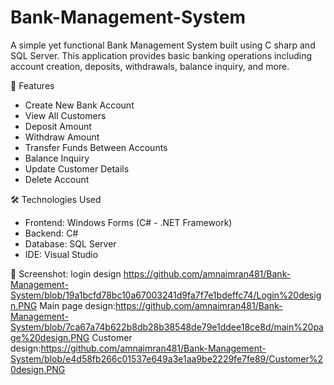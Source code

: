 # Bank-Management-System

A simple yet functional Bank Management System built using C sharp and SQL Server. This application provides basic banking operations including account creation, deposits, withdrawals, balance inquiry, and more.

 🚀 Features

- Create New Bank Account
- View All Customers
- Deposit Amount
- Withdraw Amount
- Transfer Funds Between Accounts
- Balance Inquiry
- Update Customer Details
- Delete Account

🛠️ Technologies Used

- Frontend: Windows Forms (C# - .NET Framework)
- Backend: C#
- Database: SQL Server
- IDE: Visual Studio

 📸 Screenshot:
login design https://github.com/amnaimran481/Bank-Management-System/blob/19a1bcfd78bc10a67003241d9fa7f7e1bdeffc74/Login%20design.PNG
Main page design:https://github.com/amnaimran481/Bank-Management-System/blob/7ca67a74b622b8db28b38548de79e1ddee18ce8d/main%20page%20design.PNG
Customer design:https://github.com/amnaimran481/Bank-Management-System/blob/e4d58fb266c01537e649a3e1aa9be2229fe7fe89/Customer%20design.PNG










 



